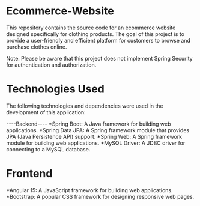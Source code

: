 # Ecommerce-Website
This repository contains the source code for an ecommerce website designed specifically for clothing products. The goal of this project is to provide a user-friendly and efficient platform for customers to browse and purchase clothes online.

Note: Please be aware that this project does not implement Spring Security for authentication and authorization.

# Technologies Used
The following technologies and dependencies were used in the development of this application:

----Backend----
*Spring Boot: A Java framework for building web applications.
*Spring Data JPA: A Spring framework module that provides JPA (Java Persistence API) support.
*Spring Web: A Spring framework module for building web applications.
*MySQL Driver: A JDBC driver for connecting to a MySQL database.

# Frontend
*Angular 15: A JavaScript framework for building web applications.
*Bootstrap: A popular CSS framework for designing responsive web pages.
